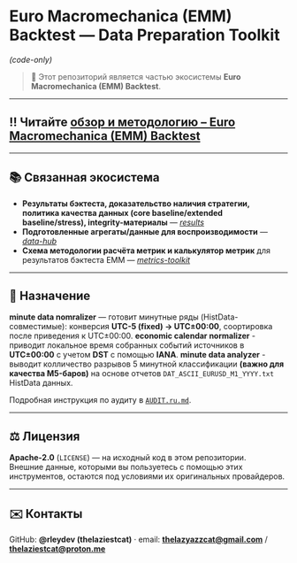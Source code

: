 # Euro Macromechanica (EMM) Backtest — Data Preparation Toolkit
*(code-only)*
 
> 🧭 Этот репозиторий является частью экосистемы **Euro Macromechanica (EMM) Backtest**.

---

## ‼️ Читайте [обзор и методологию – Euro Macromechanica (EMM) Backtest](https://github.com/euro-macromechanica-backtest/results/blob/main/README.ru.md)

---

## 📚 Связанная экосистема

- **Результаты бэктеста, доказательство наличия стратегии, политика качества данных (core baseline/extended baseline/stress), integrity-материалы** — *[results](https://github.com/euro-macromechanica-backtest/results)*  
- **Подготовленные агрегаты/данные для воспроизводимости** — *[data-hub](https://github.com/euro-macromechanica-backtest/data-hub)*
- **Схема методологии расчёта метрик и калькулятор метрик** для результатов бэктеста EMM — *[metrics-toolkit](https://github.com/euro-macromechanica-backtest/metrics-toolkit)*

---

## 🧭 Назначение

**minute data nomralizer** — готовит минутные ряды (HistData-совместимые): конверсия **UTC-5 (fixed) → UTC±00:00**, соортировка после приведения к UTC±00:00.
**economic calendar normalizer** - приводит локальное время собранных событий источников в **UTC±00:00** с учетом **DST** с помощью **IANA**.
**minute data analyzer** - выводит колличество разрывов 5 минутной классификации **(важно для качества M5-баров)** на основе отчетов `DAT_ASCII_EURUSD_M1_YYYY.txt` HistData данных.

Подробная инструкция по аудиту в [`AUDIT.ru.md`](https://github.com/euro-macromechanica-backtest/results/blob/main/docs/AUDIT.ru.md).

---

## ⚖️ Лицензия

**Apache-2.0** (`LICENSE`) — на исходный код в этом репозитории.  
Внешние данные, которыми вы пользуетесь с помощью этих инструментов, остаются под условиями их оригинальных провайдеров.

---

## ✉️ Контакты

GitHub: **@rleydev (thelaziestcat)** · email: **thelazyazzcat@gmail.com** / **thelaziestcat@proton.me**

